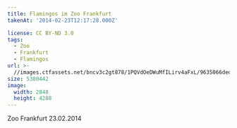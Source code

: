 ```yaml
---
title: Flamingos im Zoo Frankfurt
takenAt: '2014-02-23T12:17:28.000Z'

license: CC BY-ND 3.0
tags:
  - Zoo
  - Frankfurt
  - Flamingos
url: >-
  //images.ctfassets.net/bncv3c2gt878/1PQVdOeDWuMfILirv4aFxL/9635066ded600c39482203cc1e282b1c/flamingos-im-zoo-frankfurt_12729577705_o
size: 5380442
image:
  width: 2848
  height: 4288
---
```


Zoo Frankfurt 23.02.2014
